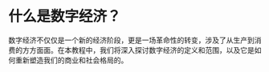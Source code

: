 # 什么是数字经济？

数字经济不仅仅是一个新的经济阶段，更是一场革命性的转变，涉及了从生产到消费的方方面面。在本教程中，我们将深入探讨数字经济的定义和范围，以及它是如何重新塑造我们的商业和社会格局的。
